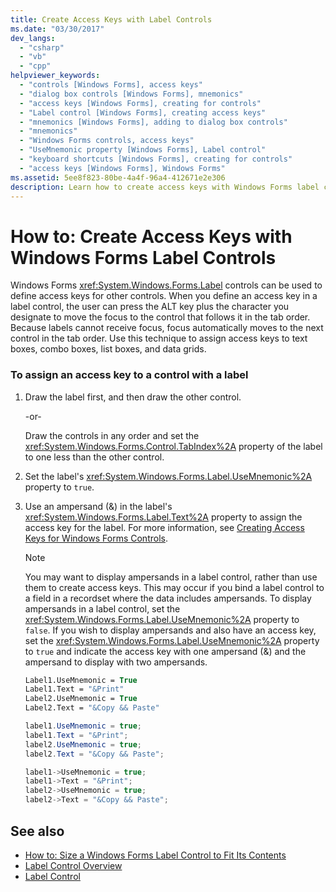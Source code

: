 ```yaml
---
title: Create Access Keys with Label Controls
ms.date: "03/30/2017"
dev_langs: 
  - "csharp"
  - "vb"
  - "cpp"
helpviewer_keywords: 
  - "controls [Windows Forms], access keys"
  - "dialog box controls [Windows Forms], mnemonics"
  - "access keys [Windows Forms], creating for controls"
  - "Label control [Windows Forms], creating access keys"
  - "mnemonics [Windows Forms], adding to dialog box controls"
  - "mnemonics"
  - "Windows Forms controls, access keys"
  - "UseMnemonic property [Windows Forms], Label control"
  - "keyboard shortcuts [Windows Forms], creating for controls"
  - "access keys [Windows Forms], Windows Forms"
ms.assetid: 5ee8f823-80be-4a4f-96a4-412671e2e306
description: Learn how to create access keys with Windows Forms label controls to define access keys for other controls.
---
```

# How to: Create Access Keys with Windows Forms Label Controls
Windows Forms <xref:System.Windows.Forms.Label> controls can be used to define access keys for other controls. When you define an access key in a label control, the user can press the ALT key plus the character you designate to move the focus to the control that follows it in the tab order. Because labels cannot receive focus, focus automatically moves to the next control in the tab order. Use this technique to assign access keys to text boxes, combo boxes, list boxes, and data grids.  
  
### To assign an access key to a control with a label  
  
1. Draw the label first, and then draw the other control.  
  
     -or-  
  
     Draw the controls in any order and set the <xref:System.Windows.Forms.Control.TabIndex%2A> property of the label to one less than the other control.  
  
2. Set the label's <xref:System.Windows.Forms.Label.UseMnemonic%2A> property to `true`.  
  
3. Use an ampersand (&) in the label's <xref:System.Windows.Forms.Label.Text%2A> property to assign the access key for the label. For more information, see [Creating Access Keys for Windows Forms Controls](how-to-create-access-keys-for-windows-forms-controls.md).  
  
    > [!NOTE]
    > You may want to display ampersands in a label control, rather than use them to create access keys. This may occur if you bind a label control to a field in a recordset where the data includes ampersands. To display ampersands in a label control, set the <xref:System.Windows.Forms.Label.UseMnemonic%2A> property to `false`. If you wish to display ampersands and also have an access key, set the <xref:System.Windows.Forms.Label.UseMnemonic%2A> property to `true` and indicate the access key with one ampersand (&) and the ampersand to display with two ampersands.  
  
    ```vb  
    Label1.UseMnemonic = True  
    Label1.Text = "&Print"  
    Label2.UseMnemonic = True  
    Label2.Text = "&Copy && Paste"  
    ```  
  
    ```csharp  
    label1.UseMnemonic = true;  
    label1.Text = "&Print";  
    label2.UseMnemonic = true;  
    label2.Text = "&Copy && Paste";  
    ```  
  
    ```cpp  
    label1->UseMnemonic = true;  
    label1->Text = "&Print";  
    label2->UseMnemonic = true;  
    label2->Text = "&Copy && Paste";  
    ```  
  
## See also

- [How to: Size a Windows Forms Label Control to Fit Its Contents](how-to-size-a-windows-forms-label-control-to-fit-its-contents.md)
- [Label Control Overview](label-control-overview-windows-forms.md)
- [Label Control](label-control-windows-forms.md)
